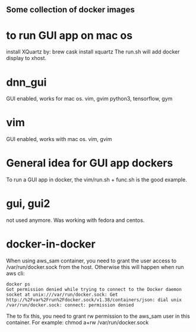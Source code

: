 Some collection of docker images
--------------------------------
# to run GUI app on mac os
install XQuartz by: brew cask install xquartz
The run.sh will add docker display to xhost.

# dnn_gui
GUI enabled, works for mac os. 
vim, gvim 
python3, tensorflow, gym

# vim
GUI enabled, works with mac os.
vim, gvim

# General idea for GUI app dockers
To run a GUI app in docker, the vim/run.sh + func.sh is the good example. 
# gui, gui2
not used anymore. Was working with fedora and centos. 

# docker-in-docker
When using aws_sam container, you need to grant the user access to /var/run/docker.sock from the host. Otherwise this will happen when run aws cli:
``` 
docker ps
Got permission denied while trying to connect to the Docker daemon socket at unix:///var/run/docker.sock: Get http://%2Fvar%2Frun%2Fdocker.sock/v1.38/containers/json: dial unix /var/run/docker.sock: connect: permission denied
```

The to fix this, you need to grant rw permission to the aws_sam user in this container. For example: 
chmod a+rw /var/run/docker.sock

